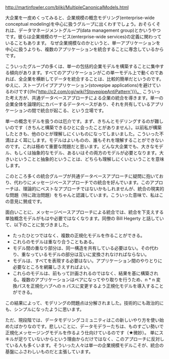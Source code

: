 http://martinfowler.com/bliki/MultipleCanonicalModels.html

大企業を一皮めくってみると、企業規模の概念モデリング(enterprise-wide conceptual modeling)を中心に扱うグループに出くわすでしょう。おそらくそれは、データマネージメントグループ(data management group)とかいうやつです。彼らは企業規模のサービス(enterprise-wide services)の定義に関わっていることもあります。
なぜ企業規模なのかというと、単一アプリケーションを中心に扱うよりも、複数のアプリケーションを統合することに専念しているからです。

こういったグループの多くは、単一の包括的企業モデルを構築することに集中する傾向があります。すべてのアプリケーションがこの単一モデル上で動くのであれば、全企業を横断してデータを統合することは、比較的簡単だというのです。ゆえに、ストーブパイプアプリケーション(stovepipe applications)を避けているわけです{{fn('http://c2.com/cgi/wiki?StovepipeAntiPattern')}}。
こういった考え方が、共通データベースアプローチによる企業の統合を導きます。単一の企業全体を論理的にカバーするデータベースがあり、それを共有しているアプリケーションの間で統合が起こる、という立場です。

単一の概念モデルを扱うのは厄介です。まず、きちんとモデリングするのが難しいのです（きちんと構築できるひとに会ったことがありません）。以前私が構築したときも、他のひとが理解しにくいものになってしまいました。こういった不満はよく耳にします。モデルはよいものの、誰もそれを理解することができないのです。これは極めて重要な問題だと思います。どんな大企業でも、大きなモデル、もしくは抽象的なモデル、あるいはその両方のモデルが必要となります。大きいということと抽象的ということは、どちらも理解しにくいということを意味します。

このところ多くの統合グループが共通データベースアプローチに疑問に抱いており、代わりにメッセージベースアプローチでの統合を好んでいます。このアプローチは、理論的にベストなアプローチではないかもしれませんが、統合の現実的な問題（特に政治問題）をちゃんと認識しています。こういった意味で、私はこの意見に賛成です。

面白いことに、メッセージベースアプローチによる統合では、統合を下支えする単独概念モデルがもはや必要ではなくなります。同僚の Bill Hegerty と話していて、以下のことに気づきました。

* たったひとつではなく、複数の正規化モデルを作ることができる。
* これらのモデルは重なり合うこともある。
* モデル間の重なり部分は、同一構造を共有している必要はない。その代わり、重なっているモデルの部分は互いに変換されなければならない。
* モデルは、すべてを表現する必要はない。アプリケーション間のやりとりに必要なところを網羅しさえすればよい。
* これらのモデルは、前もって計画されるのではなく、結果を基に構築される。複数のアプリケーションはペアになってやり取りを行うため、n * n 変換パスを正規化ハブへの n パスに変更するよう正規化モデルを導入することができる。

この結果によって、モデリングの問題点は分解されました。技術的にも政治的にも、シンプルになったように思います。

ただ、現段階では、データモデリングコミュニティはこの新しいやり方を使い始めたばかりなのです。悲しいことに、データモデラーたちは、ものすごい勢いで正規化メッセージングモデルを作るよう仕向けているのです（★微妙）。
単にスキルが足りていないからという理由からだけではなく、このアプローチに反対している人も多くいます。そういった人々は単一の企業規模モデルこそが、統合の基盤にふさわしいものだと主張しています。
